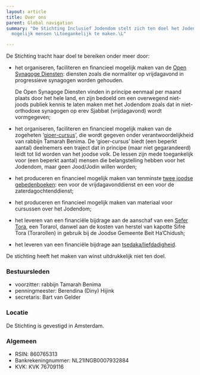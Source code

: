 ```yaml
---
layout: article
title: Over ons
parent: Global navigation
summary: "De Stichting Inclusief Jodendom stelt zich ten doel het Jodendom voor zoveel
  mogelijk mensen \Ltoegankelijk te maken.\L"

---
```

De Stichting tracht haar doel te bereiken onder meer door:

* het organiseren, faciliteren en financieel mogelijk maken van de <a href="/open-synagoge" class="pat-inject" data-pat-inject="history: record">Open Synagoge Diensten</a>: diensten zoals die normaliter op vrijdagavond in progressieve synagogen worden gehouden.

  De Open Synagoge Diensten vinden in principe eenmaal per maand plaats door het hele land, en zijn bedoeld om een overwegend niet-joods publiek kennis te laten maken met het Jodendom zoals dat in niet-orthodoxe synagogen op erev Sjabbat (vrijdagavond) wordt vormgegeven;
* het organiseren, faciliteren en financieel mogelijk maken van de zogeheten ‘<a href="/gioer" class="pat-inject" data-pat-inject="history: record">gioer-cursus</a>’, die wordt gegeven onder verantwoordelijkheid van rabbijn Tamarah Benima. De ‘gioer-cursus’ biedt (een beperkt aantal) deelnemers een traject dat in principe (maar niet gegarandeerd) leidt tot lid worden van het joodse volk. De lessen zijn mede toegankelijk voor (een beperkt aantal) mensen die belangstelling hebben voor het Jodendom, maar geen Jood/Jodin willen worden;
* het produceren en financieel mogelijk maken van tenminste <a href="/gebedenboeken" class="pat-inject" data-pat-inject="history: record">twee joodse gebedenboeken</a>: een voor de vrijdagavonddienst en een voor de zaterdagochtenddienst;
* het produceren en financieel mogelijk maken van materiaal voor cursussen over het Jodendom;
* het leveren van een financiële bijdrage aan de aanschaf van een <a href="/liefdadigheid" class="pat-inject" data-pat-inject="history: record">Sefer Tora</a>, een Torarol, danwel aan de kosten van herstel van kapotte Sifré Tora (Torarollen) in gebruik bij de Joodse Gemeente Beit Ha’Chidush;
* het leveren van een financiële bijdrage aan <a href="/liefdadigheid" class="pat-inject" data-pat-inject="history: record">tsedaka/liefdadigheid</a>.

De stichting heeft het maken van winst uitdrukkelijk niet ten doel.

### Bestuursleden

* voorzitter: rabbijn Tamarah Benima
* penningmeester: Berendina (Diny) Hijink
* secretaris: Bart van Gelder

### Locatie

De Stichting is gevestigd in Amsterdam.

### Algemeen

* RSIN: 860765313
* Bankrekeningnummer: NL21INGB0007932884
* KVK: KVK 76709116